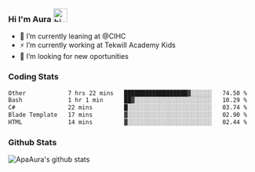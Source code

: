 ### Hi I'm Aura <img src="https://user-images.githubusercontent.com/1303154/88677602-1635ba80-d120-11ea-84d8-d263ba5fc3c0.gif" width="28px" alt="hi">

- 🔭 I’m currently leaning at @CIHC
- ⚡ I’m currently working at Tekwill Academy Kids
- 🤔 I’m looking for new oportunities


### Coding Stats

<!--START_SECTION:waka-->

```txt
Other            7 hrs 22 mins   ██████████████████▓░░░░░░   74.50 %
Bash             1 hr 1 min      ██▓░░░░░░░░░░░░░░░░░░░░░░   10.29 %
C#               22 mins         █░░░░░░░░░░░░░░░░░░░░░░░░   03.74 %
Blade Template   17 mins         ▓░░░░░░░░░░░░░░░░░░░░░░░░   02.90 %
HTML             14 mins         ▓░░░░░░░░░░░░░░░░░░░░░░░░   02.44 %
```

<!--END_SECTION:waka-->

### Github Stats

![ApaAura's github stats](https://github-readme-stats.vercel.app/api?username=ApaAura&count_private=true&theme=tokyonight&hide=contribs,prs)
